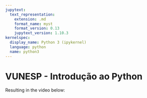 ```yaml
---
jupytext:
  text_representation:
    extension: .md
    format_name: myst
    format_version: 0.13
    jupytext_version: 1.10.3
kernelspec:
  display_name: Python 3 (ipykernel)
  language: python
  name: python3
---
```


# VUNESP - Introdução ao Python


Resulting in the video below:

```{video} https://youtu.be/ZC8bfSZLl80?si=pFteGknu5k4EoEZP
```
